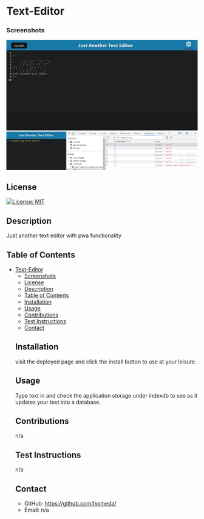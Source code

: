 # Text-Editor

### Screenshots
![screenshot](./images/jate.png)
![screenshot](./images/index.png)

  <a name='license'></a>
  ## License
  [![License: MIT](https://img.shields.io/badge/license-MIT-yellow.svg)](http://www.mit.edu/~amini/LICENSE.md)
  ## Description
  Just another text editor with pwa functionality
  ## Table of Contents
- [Text-Editor](#text-editor)
    - [Screenshots](#screenshots)
  - [License](#license)
  - [Description](#description)
  - [Table of Contents](#table-of-contents)
  - [Installation](#installation)
  - [Usage](#usage)
  - [Contributions](#contributions)
  - [Test Instructions](#test-instructions)
  - [Contact](#contact)
  ## Installation
  visit the deployed page and click the install button to use at your leisure.
  ## Usage
  Type text in and check the application storage under indexdb to see as it updates your text into a database.
  ## Contributions
  n/a
  ## Test Instructions
  n/a
  ## Contact
  * GitHub: https://github.com/Ikomeda/
  * Email: n/a